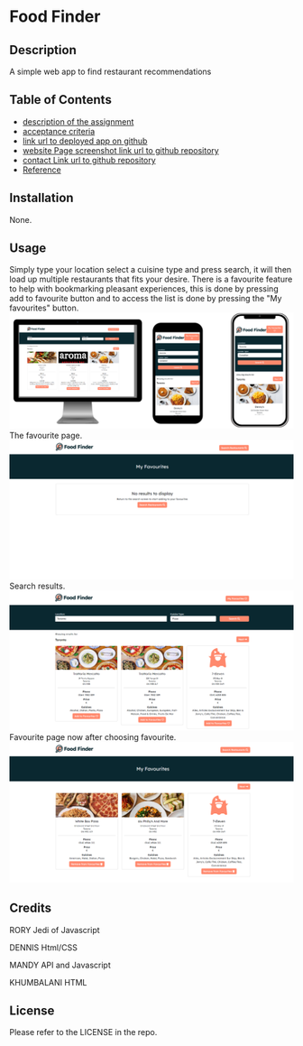 # Food Finder

## Description

A simple web app to find restaurant recommendations

## Table of Contents

* [description of the assignment](#description-of-the-assignment)
* [acceptance criteria](#acceptance-criteria)
* [link url to deployed app on github](#link-url-to-deployed-app-on-github)
* [website Page screenshot link url to github repository](#website-page-screenshot-link-url-to-github-repository)
* [contact Link url to github repository](#contact-link-url-to-github-repository)
* [Reference](#Reference)

## Installation

None.

## Usage

Simply type your location select a cuisine type and press search, it will then load up multiple restaurants that fits your desire.
There is a favourite feature to help with bookmarking pleasant experiences, this is done by pressing add to favourite button and to access the list is done by pressing the "My favourites" button.
![plot](./images/displays.PNG)
The favourite page.
![plot](./images/emptyfav.PNG)
Search results.
![plot](./images/searchResult.PNG)
Favourite page now after choosing favourite.
![plot](./images/myFav.PNG)

## Credits

RORY
Jedi of Javascript

DENNIS
Html/CSS

MANDY
API and Javascript

KHUMBALANI
HTML

## License

Please refer to the LICENSE in the repo.